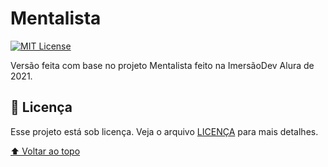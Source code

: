 # Mentalista

[![MIT License][license-shield]][license-url]

Versão feita com base no projeto Mentalista feito na ImersãoDev Alura de 2021.

## 📝 Licença

Esse projeto está sob licença. Veja o arquivo [LICENÇA](LICENSE) para mais detalhes.

[⬆ Voltar ao topo](#)<br>

<!-- BADGE LINKS & IMAGES -->
[license-shield]: https://img.shields.io/github/license/thiagofqs/mentalista.svg?style=for-the-badge
[license-url]: https://github.com/thiagofqs/mentalista/blob/main/LICENSE
